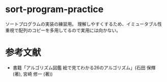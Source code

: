 # sort-program-practice
ソートプログラムの実装の練習用。
理解しやすくするため、イミュータブル性重視で配列のコピーを多用してるので実用には向かない。

# 参考文献
- 書籍「アルゴリズム図鑑 絵で見てわかる26のアルゴリズム」(石田 保輝 (著), 宮崎 修一  (著))